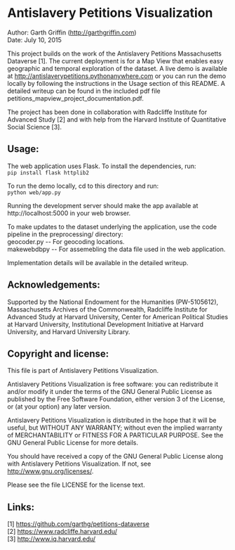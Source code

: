 # Antislavery Petitions Visualization

Author: Garth Griffin (http://garthgriffin.com)  
Date: July 10, 2015  

This project builds on the work of the Antislavery Petitions Massachusetts
Dataverse [1]. The current deployment is for a Map View that enables easy
geographic and temporal exploration of the dataset. A live demo is available
at http://antislaverypetitions.pythonanywhere.com or you can run the demo
locally by following the instructions in the Usage section of this README.
A detailed writeup can be found in the included pdf file
petitions_mapview_project_documentation.pdf.

The project has been done in collaboration with Radcliffe Institute for
Advanced Study [2] and with help from the Harvard Institute of Quantitative
Social Science [3].


## Usage:

The web application uses Flask. To install the dependencies, run:  
`pip install flask httplib2`

To run the demo locally, cd to this directory and run:   
`python web/app.py`

Running the development server should make the app available at
http://localhost:5000 in your web browser.

To make updates to the dataset underlying the application, use the code
pipeline in the preprocessing/ directory:  
geocoder.py -- For geocoding locations.  
makewebdbpy -- For assemebling the data file used in the web application.  

Implementation details will be available in the detailed writeup.


## Acknowledgements:

Supported by the National Endowment for the Humanities (PW-5105612),
Massachusetts Archives of the Commonwealth, Radcliffe Institute for Advanced
Study at Harvard University, Center for American Political Studies at Harvard
University, Institutional Development Initiative at Harvard University, and
Harvard University Library.


## Copyright and license:

This file is part of Antislavery Petitions Visualization.

Antislavery Petitions Visualization is free software: you can redistribute it
and/or modify it under the terms of the GNU General Public License as published
by the Free Software Foundation, either version 3 of the License, or (at your
option) any later version.

Antislavery Petitions Visualization is distributed in the hope that it will be
useful, but WITHOUT ANY WARRANTY; without even the implied warranty of
MERCHANTABILITY or FITNESS FOR A PARTICULAR PURPOSE.  See the GNU General
Public License for more details.

You should have received a copy of the GNU General Public License along with
Antislavery Petitions Visualization.  If not, see
<http://www.gnu.org/licenses/>.

Please see the file LICENSE for the license text.


## Links:

[1] https://github.com/garthg/petitions-dataverse  
[2] https://www.radcliffe.harvard.edu/  
[3] http://www.iq.harvard.edu/  
